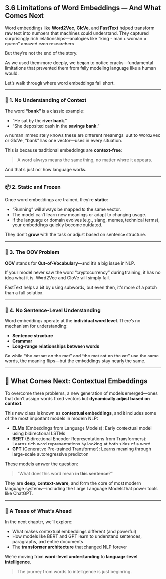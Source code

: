 
## **3.6 Limitations of Word Embeddings — And What Comes Next**

Word embeddings like **Word2Vec**, **GloVe**, and **FastText** helped transform raw text into numbers that machines could understand. They captured surprisingly rich relationships—analogies like “king - man + woman ≈ queen” amazed even researchers.

But they’re not the end of the story.

As we used them more deeply, we began to notice cracks—fundamental limitations that prevented them from fully modeling language like a human would.

Let’s walk through where word embeddings fall short.

---

### 🧠 1. No Understanding of Context

The word **“bank”** is a classic example:

* “He sat by the **river bank**.”
* “She deposited cash in the **savings bank**.”

A human immediately knows these are different meanings. But to Word2Vec or GloVe, “bank” has one vector—used in every situation.

This is because traditional embeddings are **context-free**:

> A word always means the same thing, no matter where it appears.

And that’s just not how language works.

---

### 📦 2. Static and Frozen

Once word embeddings are trained, they’re **static**:

* “Running” will always be mapped to the same vector.
* The model can’t learn new meanings or adapt to changing usage.
* If the language or domain evolves (e.g., slang, memes, technical terms), your embeddings quickly become outdated.

They don’t **grow** with the task or adjust based on sentence structure.

---

### 🚫 3. The OOV Problem

**OOV** stands for **Out-of-Vocabulary**—and it’s a big issue in NLP.

If your model never saw the word “cryptocurrency” during training, it has no idea what it is. Word2Vec and GloVe will simply fail.

FastText helps a bit by using subwords, but even then, it's more of a patch than a full solution.

---

### 🧩 4. No Sentence-Level Understanding

Word embeddings operate at the **individual word level**. There’s no mechanism for understanding:

* **Sentence structure**
* **Grammar**
* **Long-range relationships between words**

So while “the cat sat on the mat” and “the mat sat on the cat” use the same words, the meaning flips—but the embeddings stay nearly the same.

---

## 🔮 What Comes Next: Contextual Embeddings

To overcome these problems, a new generation of models emerged—ones that don’t assign words fixed vectors but **dynamically adjust based on context**.

This new class is known as **contextual embeddings**, and it includes some of the most important models in modern NLP:

* **ELMo** (Embeddings from Language Models): Early contextual model using bidirectional LSTMs
* **BERT** (Bidirectional Encoder Representations from Transformers): Learns rich word representations by looking at both sides of a word
* **GPT** (Generative Pre-trained Transformer): Learns meaning through large-scale autoregressive prediction

These models answer the question:

> “What does this word mean **in this sentence**?”

They are **deep**, **context-aware**, and form the core of most modern language systems—including the Large Language Models that power tools like ChatGPT.

---

### 🌱 A Tease of What’s Ahead

In the next chapter, we’ll explore:

* What makes contextual embeddings different (and powerful)
* How models like BERT and GPT learn to understand sentences, paragraphs, and entire documents
* The **transformer architecture** that changed NLP forever

We’re moving from **word-level understanding** to **language-level intelligence**.

> The journey from words to intelligence is just beginning.

